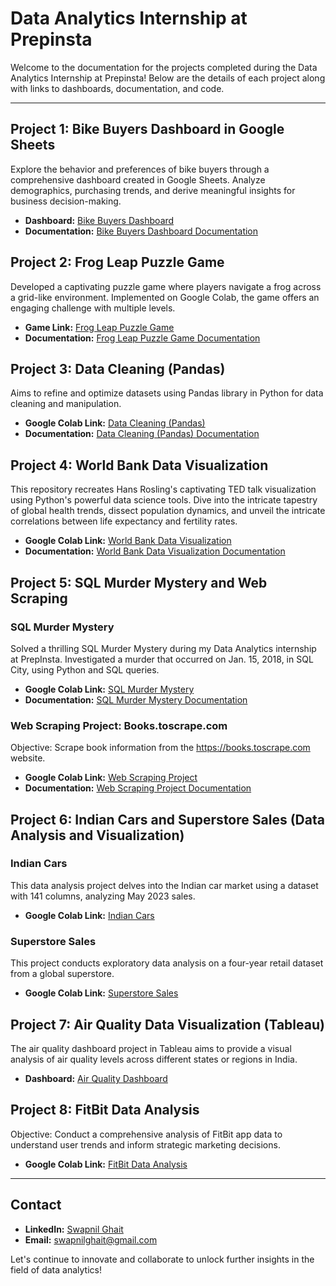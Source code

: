 # Data Analytics Internship at Prepinsta

Welcome to the documentation for the projects completed during the Data Analytics Internship at Prepinsta! Below are the details of each project along with links to dashboards, documentation, and code.

---

## Project 1: Bike Buyers Dashboard in Google Sheets

Explore the behavior and preferences of bike buyers through a comprehensive dashboard created in Google Sheets. Analyze demographics, purchasing trends, and derive meaningful insights for business decision-making.

- **Dashboard:** [Bike Buyers Dashboard](https://docs.google.com/spreadsheets/d/10YLlEYCo8b7DbklXzD6cDAlP_l20n_FdFSRGCnul-30/edit?usp=sharing)
- **Documentation:** [Bike Buyers Dashboard Documentation](https://drive.google.com/file/d/1p_dq2Zp8ZJZO2CUdc_wR5mJJebPNa3ma/view?usp=sharing)

## Project 2: Frog Leap Puzzle Game

Developed a captivating puzzle game where players navigate a frog across a grid-like environment. Implemented on Google Colab, the game offers an engaging challenge with multiple levels.

- **Game Link:** [Frog Leap Puzzle Game](https://colab.research.google.com/drive/1Lr2E4xH0mnN90nN3GTxyUkAEtXovkyx8?usp=sharing)
- **Documentation:** [Frog Leap Puzzle Game Documentation](https://drive.google.com/file/d/1eNyO9kqUC-D9L-n5opyXvqxLLxtWDExm/view?usp=sharing)

## Project 3: Data Cleaning (Pandas)

Aims to refine and optimize datasets using Pandas library in Python for data cleaning and manipulation.

- **Google Colab Link:** [Data Cleaning (Pandas)](https://colab.research.google.com/drive/1djBhvkIa3Jfno-OkevkTqv_E32JeHAkU?usp=sharing)
- **Documentation:** [Data Cleaning (Pandas) Documentation](https://drive.google.com/file/d/12GBBrFO8o7dCNOJb66WDcpR7X2VoZDDD/view?usp=sharing)

## Project 4: World Bank Data Visualization

This repository recreates Hans Rosling's captivating TED talk visualization using Python's powerful data science tools. Dive into the intricate tapestry of global health trends, dissect population dynamics, and unveil the intricate correlations between life expectancy and fertility rates.

- **Google Colab Link:** [World Bank Data Visualization](https://colab.research.google.com/drive/1kE1mcDEh2CiFEMIsvN9A9n25ySbNOV0x?usp=sharing)
- **Documentation:** [World Bank Data Visualization Documentation](https://drive.google.com/file/d/12g9LBZVk-e7lnpp9OQ-__drU9jsrusny/view?usp=sharing)

## Project 5: SQL Murder Mystery and Web Scraping

### SQL Murder Mystery

Solved a thrilling SQL Murder Mystery during my Data Analytics internship at PrepInsta. Investigated a murder that occurred on Jan. 15, 2018, in SQL City, using Python and SQL queries.

- **Google Colab Link:** [SQL Murder Mystery](https://colab.research.google.com/drive/1qlVLN9uIZfqQN5CvTPi5hTGEGu9EvV19?usp=sharing)
- **Documentation:** [SQL Murder Mystery Documentation](https://drive.google.com/file/d/1uPlWrXjb7EPzhmKUDfO6QjRsFaoJbGzP/view?usp=sharing)

### Web Scraping Project: Books.toscrape.com

Objective: Scrape book information from the https://books.toscrape.com website.

- **Google Colab Link:** [Web Scraping Project](https://colab.research.google.com/drive/177svFHyTHmh0Qbagp-3jAL9Kwz5ufU-F?usp=sharing)
- **Documentation:** [Web Scraping Project Documentation](https://drive.google.com/file/d/17REDLahi--9ZIqrmRacIHprDHAxfp5xf/view?usp=sharing)

## Project 6: Indian Cars and Superstore Sales (Data Analysis and Visualization)

### Indian Cars

This data analysis project delves into the Indian car market using a dataset with 141 columns, analyzing May 2023 sales.

- **Google Colab Link:** [Indian Cars](https://drive.google.com/drive/folders/1_gD4iZnXlPxiLmj-HTHM7h_88dvMgNqI?usp=drive_link)

### Superstore Sales

This project conducts exploratory data analysis on a four-year retail dataset from a global superstore.

- **Google Colab Link:** [Superstore Sales](https://drive.google.com/drive/folders/14G6WmWK45wQbmocIYfuPDnRG1QRRci8c?usp=drive_link)

## Project 7: Air Quality Data Visualization (Tableau)

The air quality dashboard project in Tableau aims to provide a visual analysis of air quality levels across different states or regions in India.

- **Dashboard:** [Air Quality Dashboard](https://public.tableau.com/views/AirQualityData_17069869500160/Dashboard1?:language=en-US&:display_count=n&:origin=viz_share_link)

## Project 8: FitBit Data Analysis

Objective: Conduct a comprehensive analysis of FitBit app data to understand user trends and inform strategic marketing decisions.

- **Google Colab Link:** [FitBit Data Analysis](https://colab.research.google.com/drive/1hlBdnarJsFhak6w3Um88V6xC-pSc44vm?usp=sharing)

---

## Contact

- **LinkedIn:** [Swapnil Ghait](https://www.linkedin.com/in/swapnil-ghait)
- **Email:** swapnilghait@gmail.com

Let's continue to innovate and collaborate to unlock further insights in the field of data analytics!
